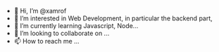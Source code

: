 - 👋 Hi, I’m @xamrof
- 👀 I’m interested in Web Development, in particular the backend part, 
- 🌱 I’m currently learning Javascript, Node...
- 💞️ I’m looking to collaborate on ...
- 📫 How to reach me ...

<!---
xamrof/xamrof is a ✨ special ✨ repository because its `README.md` (this file) appears on your GitHub profile.
You can click the Preview link to take a look at your changes.
--->
